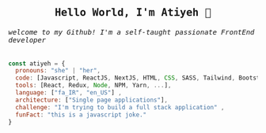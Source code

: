 
<h2 align="center"><samp> Hello World, I'm Atiyeh 👋</samp></h2>
<h6> <samp>welcome to my Github! I'm a self-taught passionate FrontEnd developer </samp></h6>



```javascript
const atiyeh = {
  pronouns: "she" | "her",
  code: [Javascript, ReactJS, NextJS, HTML, CSS, SASS, Tailwind, Bootstrap],
  tools: [React, Redux, Node, NPM, Yarn, ...],
  language: ["fa_IR", "en_US"] ,
  architecture: ["Single page applications"],
  challenge: "I'm trying to build a full stack application" ,
  funFact: "this is a javascript joke."
}
```

